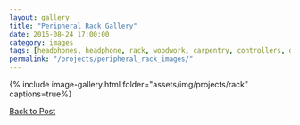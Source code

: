 ```yaml
---
layout: gallery
title: "Peripheral Rack Gallery"
date: 2015-08-24 17:00:00
category: images
tags: [headphones, headphone, rack, woodwork, carpentry, controllers, gaming]
permalink: "/projects/peripheral_rack_images/"
---
```




 {% include image-gallery.html folder="assets/img/projects/rack" captions=true%}

 <a href="/projects/peripheral_rack/">Back to Post</a>